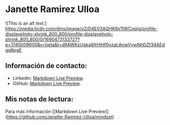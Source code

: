 # Janette Ramirez Ulloa
![This is an alt text.] https://media.licdn.com/dms/image/v2/D4E03AQHK6xTtWCnplg/profile-displayphoto-shrink_800_800/profile-displayphoto-shrink_800_800/0/1690473133727?e=1740009600&v=beta&t=d9AWKzUgka9XHIHf0yzaLAowVywNhDZf34AEdgq8pgE
## Información de contacto:
- Linkedin: [Markdown Live Preview]([https://markdownlivepreview.com/](https://www.linkedin.com/in/janette-ramirez-ulloa-transformacion-digital/)).
- GitHub: [Markdown Live Preview]([https://markdownlivepreview.com/](https://github.com/Janette-Ramirez-Ulloa)).

## Mis notas de lectura:
Para más información [[Markdown Live Preview]] (https://github.com/Janette-Ramirez-Ulloa/mindset)
